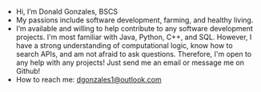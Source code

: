 - Hi, I’m Donald Gonzales, BSCS
- My passions include software development, farming, and healthy living.
- I’m available and willing to help contribute to any software development projects. I'm most familiar with Java, Python, C++, and SQL. However, I have a strong understanding of computational logic, know how to search APIs, and am not afraid to ask questions. Therefore, I'm open to any help with any projects! Just send me an email or message me on Github!
- How to reach me: dgonzales1@outlook.com

<!---
dgonzales86/dgonzales86 is a ✨ special ✨ repository because its `README.md` (this file) appears on your GitHub profile.
You can click the Preview link to take a look at your changes.
--->
